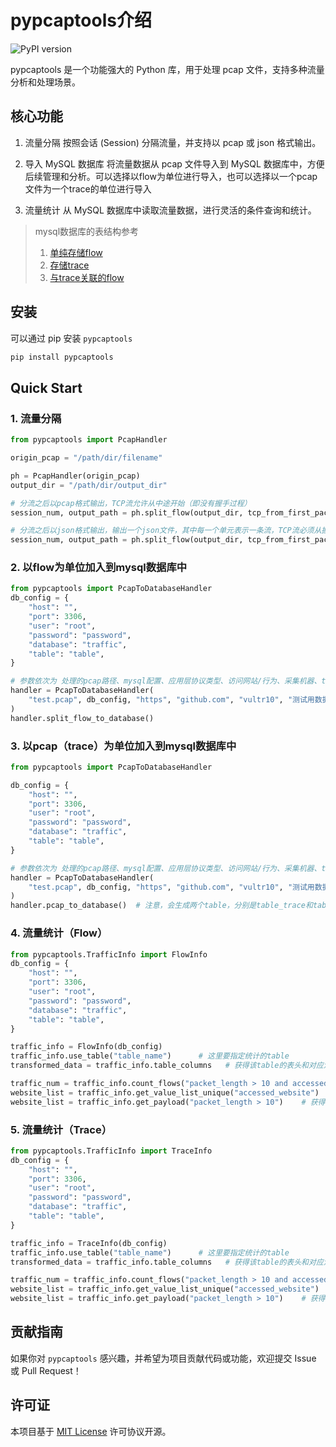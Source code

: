 # pypcaptools介绍

![PyPI version](https://img.shields.io/pypi/v/pypcaptools.svg)


pypcaptools 是一个功能强大的 Python 库，用于处理 pcap 文件，支持多种流量分析和处理场景。

## 核心功能

1. 流量分隔
按照会话 (Session) 分隔流量，并支持以 pcap 或 json 格式输出。

2. 导入 MySQL 数据库
将流量数据从 pcap 文件导入到 MySQL 数据库中，方便后续管理和分析。可以选择以flow为单位进行导入，也可以选择以一个pcap文件为一个trace的单位进行导入

3. 流量统计
从 MySQL 数据库中读取流量数据，进行灵活的条件查询和统计。

> mysql数据库的表结构参考
> 1. [单纯存储flow](docs/sql/flow.sql)
> 2. [存储trace](docs/sql/trace.sql)
> 3. [与trace关联的flow](docs/sql/flowintrace.sql)

## 安装
可以通过 pip 安装 `pypcaptools`

```bash
pip install pypcaptools
```

## Quick Start

### 1. 流量分隔


```python
from pypcaptools import PcapHandler

origin_pcap = "/path/dir/filename"

ph = PcapHandler(origin_pcap)
output_dir = "/path/dir/output_dir"

# 分流之后以pcap格式输出，TCP流允许从中途开始（即没有握手过程）
session_num, output_path = ph.split_flow(output_dir, tcp_from_first_packet=False, output_type="pcap")

# 分流之后以json格式输出，输出一个json文件，其中每一个单元表示一条流，TCP流必须从握手阶段开始，从中途开始的TCP流会被丢弃
session_num, output_path = ph.split_flow(output_dir, tcp_from_first_packet=True, output_type="json")
```

### 2. 以flow为单位加入到mysql数据库中

```python
from pypcaptools import PcapToDatabaseHandler
db_config = {
    "host": "",
    "port": 3306,
    "user": "root",
    "password": "password",
    "database": "traffic",
    "table": "table",
}

# 参数依次为 处理的pcap路径、mysql配置、应用层协议类型、访问网站/行为、采集机器、table注释
handler = PcapToDatabaseHandler(
    "test.pcap", db_config, "https", "github.com", "vultr10", "测试用数据集"
)
handler.split_flow_to_database()
```

### 3. 以pcap（trace）为单位加入到mysql数据库中

```python
from pypcaptools import PcapToDatabaseHandler

db_config = {
    "host": "",
    "port": 3306,
    "user": "root",
    "password": "password",
    "database": "traffic",
    "table": "table",
}

# 参数依次为 处理的pcap路径、mysql配置、应用层协议类型、访问网站/行为、采集机器、table注释
handler = PcapToDatabaseHandler(
    "test.pcap", db_config, "https", "github.com", "vultr10", "测试用数据集"
)
handler.pcap_to_database()  # 注意，会生成两个table，分别是table_trace和table_flow，前者存储trace的总体信息和序列字段，后者存储该trace中每个flow的信息和序列字段，两个库通过trace_id关联
```

### 4. 流量统计（Flow）

```python
from pypcaptools.TrafficInfo import FlowInfo
db_config = {
    "host": "",
    "port": 3306,
    "user": "root",
    "password": "password",
    "database": "traffic",
    "table": "table",
}

traffic_info = FlowInfo(db_config)
traffic_info.use_table("table_name")      # 这里要指定统计的table
transformed_data = traffic_info.table_columns   # 获得该table的表头和对应注释信息

traffic_num = traffic_info.count_flows("packet_length > 10 and accessed_website == 163.com")  # 获得满足条件的流的个数
website_list = traffic_info.get_value_list_unique("accessed_website")    # 获得table中的网站列表
website_list = traffic_info.get_payload("packet_length > 10")    # 获得满足特定条件的流的payload序列
```

### 5. 流量统计（Trace）
```python
from pypcaptools.TrafficInfo import TraceInfo
db_config = {
    "host": "",
    "port": 3306,
    "user": "root",
    "password": "password",
    "database": "traffic",
    "table": "table",
}

traffic_info = TraceInfo(db_config)
traffic_info.use_table("table_name")      # 这里要指定统计的table
transformed_data = traffic_info.table_columns   # 获得该table的表头和对应注释信息

traffic_num = traffic_info.count_flows("packet_length > 10 and accessed_website == 163.com")  # 获得满足条件的流的个数
website_list = traffic_info.get_value_list_unique("accessed_website")    # 获得table中的网站列表
website_list = traffic_info.get_payload("packet_length > 10")    # 获得满足特定条件的流的payload序列
```

## 贡献指南

如果你对 `pypcaptools` 感兴趣，并希望为项目贡献代码或功能，欢迎提交 Issue 或 Pull Request！

## 许可证

本项目基于 [MIT License](LICENSE) 许可协议开源。